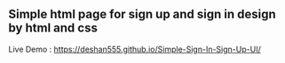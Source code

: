 ## Simple html page for sign up and sign in design by html and css

Live Demo : https://deshan555.github.io/Simple-Sign-In-Sign-Up-UI/

